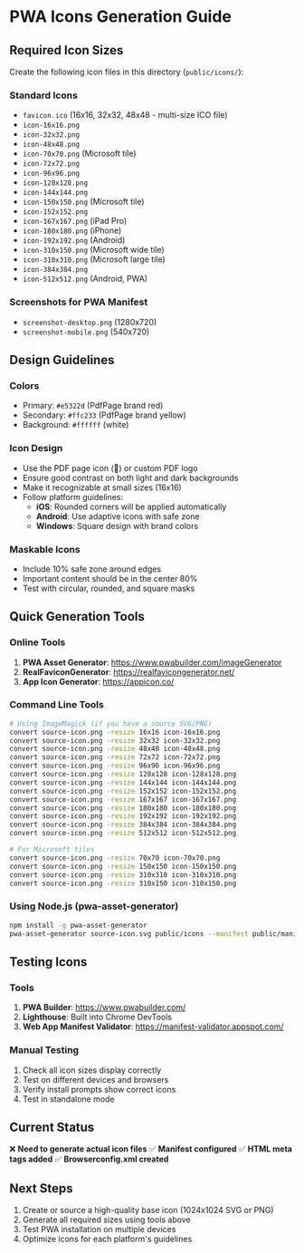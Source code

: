 # PWA Icons Generation Guide

## Required Icon Sizes

Create the following icon files in this directory (`public/icons/`):

### Standard Icons

- `favicon.ico` (16x16, 32x32, 48x48 - multi-size ICO file)
- `icon-16x16.png`
- `icon-32x32.png`
- `icon-48x48.png`
- `icon-70x70.png` (Microsoft tile)
- `icon-72x72.png`
- `icon-96x96.png`
- `icon-128x128.png`
- `icon-144x144.png`
- `icon-150x150.png` (Microsoft tile)
- `icon-152x152.png`
- `icon-167x167.png` (iPad Pro)
- `icon-180x180.png` (iPhone)
- `icon-192x192.png` (Android)
- `icon-310x150.png` (Microsoft wide tile)
- `icon-310x310.png` (Microsoft large tile)
- `icon-384x384.png`
- `icon-512x512.png` (Android, PWA)

### Screenshots for PWA Manifest

- `screenshot-desktop.png` (1280x720)
- `screenshot-mobile.png` (540x720)

## Design Guidelines

### Colors

- Primary: `#e5322d` (PdfPage brand red)
- Secondary: `#ffc233` (PdfPage brand yellow)
- Background: `#ffffff` (white)

### Icon Design

- Use the PDF page icon (📄) or custom PDF logo
- Ensure good contrast on both light and dark backgrounds
- Make it recognizable at small sizes (16x16)
- Follow platform guidelines:
  - **iOS**: Rounded corners will be applied automatically
  - **Android**: Use adaptive icons with safe zone
  - **Windows**: Square design with brand colors

### Maskable Icons

- Include 10% safe zone around edges
- Important content should be in the center 80%
- Test with circular, rounded, and square masks

## Quick Generation Tools

### Online Tools

1. **PWA Asset Generator**: https://www.pwabuilder.com/imageGenerator
2. **RealFaviconGenerator**: https://realfavicongenerator.net/
3. **App Icon Generator**: https://appicon.co/

### Command Line Tools

```bash
# Using ImageMagick (if you have a source SVG/PNG)
convert source-icon.png -resize 16x16 icon-16x16.png
convert source-icon.png -resize 32x32 icon-32x32.png
convert source-icon.png -resize 48x48 icon-48x48.png
convert source-icon.png -resize 72x72 icon-72x72.png
convert source-icon.png -resize 96x96 icon-96x96.png
convert source-icon.png -resize 128x128 icon-128x128.png
convert source-icon.png -resize 144x144 icon-144x144.png
convert source-icon.png -resize 152x152 icon-152x152.png
convert source-icon.png -resize 167x167 icon-167x167.png
convert source-icon.png -resize 180x180 icon-180x180.png
convert source-icon.png -resize 192x192 icon-192x192.png
convert source-icon.png -resize 384x384 icon-384x384.png
convert source-icon.png -resize 512x512 icon-512x512.png

# For Microsoft tiles
convert source-icon.png -resize 70x70 icon-70x70.png
convert source-icon.png -resize 150x150 icon-150x150.png
convert source-icon.png -resize 310x310 icon-310x310.png
convert source-icon.png -resize 310x150 icon-310x150.png
```

### Using Node.js (pwa-asset-generator)

```bash
npm install -g pwa-asset-generator
pwa-asset-generator source-icon.svg public/icons --manifest public/manifest.json
```

## Testing Icons

### Tools

1. **PWA Builder**: https://www.pwabuilder.com/
2. **Lighthouse**: Built into Chrome DevTools
3. **Web App Manifest Validator**: https://manifest-validator.appspot.com/

### Manual Testing

1. Check all icon sizes display correctly
2. Test on different devices and browsers
3. Verify install prompts show correct icons
4. Test in standalone mode

## Current Status

❌ **Need to generate actual icon files**
✅ **Manifest configured**
✅ **HTML meta tags added**
✅ **Browserconfig.xml created**

## Next Steps

1. Create or source a high-quality base icon (1024x1024 SVG or PNG)
2. Generate all required sizes using tools above
3. Test PWA installation on multiple devices
4. Optimize icons for each platform's guidelines
